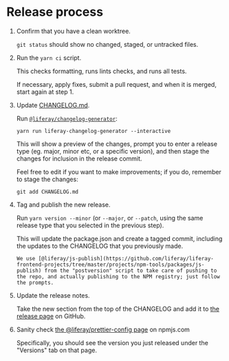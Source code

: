 # Release process

1.  Confirm that you have a clean worktree.

    `git status` should show no changed, staged, or untracked files.

2.  Run the `yarn ci` script.

    This checks formatting, runs lints checks, and runs all tests.

    If necessary, apply fixes, submit a pull request, and when it is merged, start again at step 1.

3.  Update [CHANGELOG.md](./CHANGELOG.md).

    Run [`@liferay/changelog-generator`](https://www.npmjs.com/package/@liferay/changelog-generator):

        yarn run liferay-changelog-generator --interactive

    This will show a preview of the changes, prompt you to enter a release type (eg. major, minor etc, or a specific version), and then stage the changes for inclusion in the release commit.

    Feel free to edit if you want to make improvements; if you do, remember to stage the changes:

        git add CHANGELOG.md

4.  Tag and publish the new release.

    Run `yarn version --minor` (or `--major`, or `--patch`, using the same release type that you selected in the previous step).

    This will update the package.json and create a tagged commit, including the updates to the CHANGELOG that you previously made.

        We use [@liferay/js-publish](https://github.com/liferay/liferay-frontend-projects/tree/master/projects/npm-tools/packages/js-publish) from the "postversion" script to take care of pushing to the repo, and actually publishing to the NPM registry; just follow the prompts.

5.  Update the release notes.

    Take the new section from the top of the CHANGELOG and add it to [the release page](https://github.com/liferay/liferay-frontend-projects/releases) on GitHub.

6.  Sanity check [the @liferay/prettier-config page](https://www.npmjs.com/package/@liferay/prettier-config) on npmjs.com

    Specifically, you should see the version you just released under the "Versions" tab on that page.
